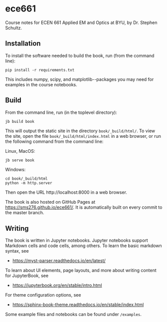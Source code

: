 # ece661

Course notes for ECEN 661 Applied EM and Optics at BYU, by Dr. Stephen Schultz.

## Installation

To install the software needed to build the book, run (from the command line):

```
pip install -r requirements.txt
```

This includes numpy, scipy, and matplotlib--packages you may need for examples
in the course notebooks.

## Build

From the command line, run (in the toplevel directory):

```
jb build book
```

This will output the static site in the directory `book/_build/html/`. To view
the site, open the file `book/_build/html/index.html` in a web browser, or run
the following command from the command line:

Linux, MacOS:

```bash
jb serve book
```

Windows:

```
cd book/_build/html
python -m http.server
```

Then open the URL http://localhost:8000 in a web browser.

The book is also hosted on GitHub Pages at https://sms276.github.io/ece661/.
It is automatically built on every commit to the master branch.

## Writing

The book is written in Jupyter notebooks. Jupyter notebooks support Markdown
cells and code cells, among others. To learn the basic markdown syntax, see

* https://myst-parser.readthedocs.io/en/latest/

To learn about UI elements, page layouts, and more about writing content for
JupyterBook, see

* https://jupyterbook.org/en/stable/intro.html

For theme configuration options, see

* https://sphinx-book-theme.readthedocs.io/en/stable/index.html

Some example files and notebooks can be found under ``/examples``.
